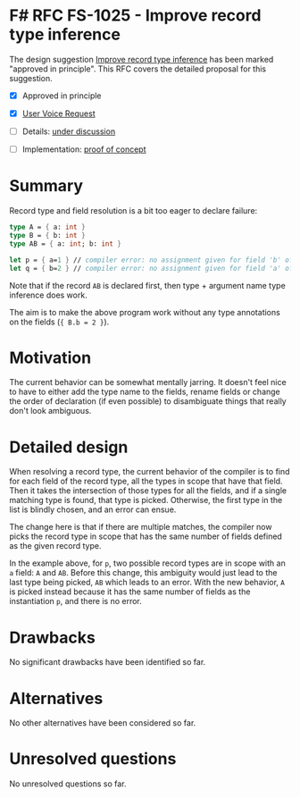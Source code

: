 # F# RFC FS-1025 - Improve record type inference

The design suggestion [Improve record type inference](https://github.com/fsharp/fslang-suggestions/issues/415) has been marked "approved in principle".
This RFC covers the detailed proposal for this suggestion.

* [x] Approved in principle
* [x] [User Voice Request](https://github.com/fsharp/fslang-suggestions/issues/415)
* [ ] Details: [under discussion](https://github.com/fsharp/fslang-design/issues/163)
* [ ] Implementation: [proof of concept](https://github.com/Microsoft/visualfsharp/pull/1735)


# Summary
[summary]: #summary

Record type and field resolution is a bit too eager to declare failure:

```fsharp
type A = { a: int }
type B = { b: int }
type AB = { a: int; b: int }

let p = { a=1 } // compiler error: no assignment given for field 'b' of type 'AB'
let q = { b=2 } // compiler error: no assignment given for field 'a' of type 'AB'
```

Note that if the record `AB` is declared first, then type + argument name type inference does work.

The aim is to make the above program work without any type annotations on the fields (`{ B.b = 2 }`).

# Motivation
[motivation]: #motivation

The current behavior can be somewhat mentally jarring. It doesn't feel nice to have to either add the type name to the fields, rename fields or change the order of declaration (if even possible) to disambiguate things that really don't look ambiguous.

# Detailed design
[design]: #detailed-design

When resolving a record type, the current behavior of the compiler is to find for each field of the record type, all the types in scope that have that field. Then it takes the intersection of those types for all the fields, and if a single matching type is found, that type is picked. Otherwise, the first type in the list is blindly chosen, and an error can ensue.

The change here is that if there are multiple matches, the compiler now picks the record type in scope that has the same number of fields defined as the given record type.

In the example above, for `p`, two possible record types are in scope with an `a` field: `A` and `AB`. Before this change, this ambiguity would just lead to the last type being picked, `AB` which leads to an error. With the new behavior, `A` is picked instead because it has the same number of fields as the instantiation `p`, and there is no error.

# Drawbacks
[drawbacks]: #drawbacks

No significant drawbacks have been identified so far.

# Alternatives
[alternatives]: #alternatives

No other alternatives have been considered so far.

# Unresolved questions
[unresolved]: #unresolved-questions

No unresolved questions so far.
